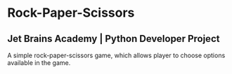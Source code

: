 # Rock-Paper-Scissors
## Jet Brains Academy | Python Developer Project 

A simple rock-paper-scissors game, which allows player to choose options available in the game. 
